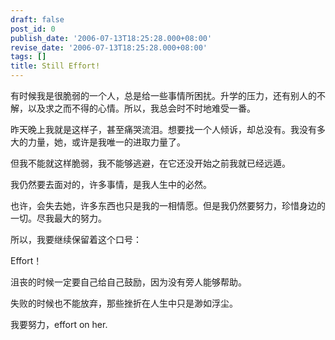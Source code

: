 ```yaml
---
draft: false
post_id: 0
publish_date: '2006-07-13T18:25:28.000+08:00'
revise_date: '2006-07-13T18:25:28.000+08:00'
tags: []
title: Still Effort!
---
```


有时候我是很脆弱的一个人，总是给一些事情所困扰。升学的压力，还有别人的不解，以及求之而不得的心情。所以，我总会时不时地难受一番。

昨天晚上我就是这样子，甚至痛哭流泪。想要找一个人倾诉，却总没有。我没有多大的力量，她，或许是我唯一的进取力量了。

但我不能就这样脆弱，我不能够逃避，在它还没开始之前我就已经远遁。

我仍然要去面对的，许多事情，是我人生中的必然。

也许，会失去她，许多东西也只是我的一相情愿。但是我仍然要努力，珍惜身边的一切。尽我最大的努力。

所以，我要继续保留着这个口号：

Effort！

沮丧的时候一定要自己给自己鼓励，因为没有旁人能够帮助。

失败的时候也不能放弃，那些挫折在人生中只是渺如浮尘。

我要努力，effort on her.

